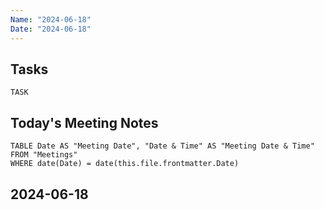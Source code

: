 ```yaml
---
Name: "2024-06-18"
Date: "2024-06-18"
---
```


## Tasks
```dataview
TASK
```

## Today's Meeting Notes
```dataview
TABLE Date AS "Meeting Date", "Date & Time" AS "Meeting Date & Time"
FROM "Meetings"
WHERE date(Date) = date(this.file.frontmatter.Date)
```

## 2024-06-18